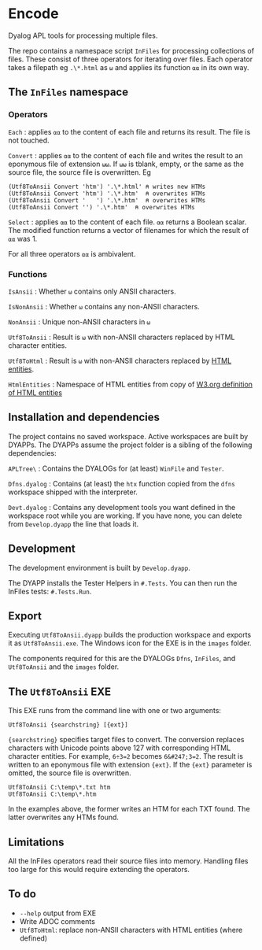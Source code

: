 Encode
======

Dyalog APL tools for processing multiple files. 

The repo contains a namespace script `InFiles` for processing collections of files. These consist of three operators for iterating over files. Each operator takes a filepath eg `.\*.html` as `⍵` and applies its function `⍺⍺`
in its own way. 

The `InFiles` namespace
-----------------------

### Operators

`Each`
: applies `⍺⍺` to the content of each file and returns its result. 
The file is not touched.

`Convert`
: applies `⍺⍺` to the content of each file and writes the result to an eponymous file of extension `⍵⍵`. If `⍵⍵` is tblank, empty, or the same as the source file, the source file is overwritten. Eg

    (Utf8ToAnsii Convert 'htm') '.\*.html' ⍝ writes new HTMs
    (Utf8ToAnsii Convert 'htm') '.\*.htm'  ⍝ overwrites HTMs
    (Utf8ToAnsii Convert '   ') '.\*.htm'  ⍝ overwrites HTMs
    (Utf8ToAnsii Convert '') '.\*.htm'  ⍝ overwrites HTMs

`Select`
: applies `⍺⍺` to the content of each file. `⍺⍺` returns a Boolean scalar.
The modified function returns a vector of filenames for which the result of `⍺⍺` was 1.

For all three operators `⍺⍺` is ambivalent. 


### Functions

`IsAnsii`
: Whether `⍵` contains only ANSII characters.

`IsNonAnsii`
: Whether `⍵` contains any non-ANSII characters.

`NonAnsii`
: Unique non-ANSII characters in `⍵`

`Utf8ToAnsii`
: Result is `⍵` with non-ANSII characters replaced by HTML character entities.

`Utf8ToHtml`
: Result is `⍵` with non-ANSII characters replaced by [HTML entities](https://www.w3.org/TR/html401/sgml/entities.html).

`HtmlEntities`
: Namespace of HTML entities from copy of [W3.org definition of HTML entities](https://www.w3.org/TR/html401/sgml/entities.html)


Installation and dependencies
-----------------------------

The project contains no saved workspace. Active workspaces are built by DYAPPs. The DYAPPs assume the project folder is a sibling of the following dependencies:

`APLTree\`
: Contains the DYALOGs for (at least) `WinFile` and `Tester`.

`Dfns.dyalog`
: Contains (at least) the `htx` function copied from the `dfns` workspace shipped with the interpreter. 

`Devt.dyalog`
: Contains any development tools you want defined in the workspace root while you are working. If you have none, you can delete from `Develop.dyapp` the line that loads it. 


Development
-----------

The development environment is built by `Develop.dyapp`. 

The DYAPP installs the Tester Helpers in `#.Tests`. You can then run the InFiles tests: `#.Tests.Run`. 


Export
------

Executing `Utf8ToAnsii.dyapp` builds the production workspace and exports it as `Utf8ToAnsii.exe`. The Windows icon for the EXE is in the `images` folder. 

The components required for this are the DYALOGs `Dfns`, `InFiles`, and `Utf8ToAnsii` and the `images` folder. 


The `Utf8ToAnsii` EXE
---------------------

This EXE runs from the command line with one or two arguments: 

    Utf8ToAnsii {searchstring} [{ext}]

`{searchstring}` specifies target files to convert. The conversion replaces characters with Unicode points above 127 with corresponding HTML character entities. For example, `6÷3=2` becomes `6&#247;3=2`. The result is written to an eponymous file with extension `{ext}`. If the `{ext}` parameter is omitted, the source file is overwritten. 

    Utf8ToAnsii C:\temp\*.txt htm
    Utf8ToAnsii C:\temp\*.htm

In the examples above, the former writes an HTM for each TXT found. The latter overwrites any HTMs found. 


Limitations
-----------

All the InFiles operators read their source files into memory. Handling files too large for this would require extending the operators.


To do
-----

* `--help` output from EXE
* Write ADOC comments
* `Utf8ToHtml`: replace non-ANSII characters with HTML entities (where defined)


